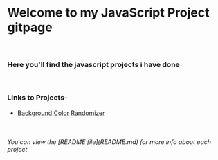 
  <h1> Welcome to my JavaScript Project gitpage </h1><br>
  <h3> Here you'll find the javascript projects i have done </h3><br>
  <h3> Links to Projects-</h3>
  <ul>
    <li> <a href="Background_Color_Randomizer/backgroundRandomizer.html"> Background Color Randomizer </a>
    </li>
  </ul>

  <br>
  <h6>
  You can view the [README file](README.md) for more info about each project<h6>
